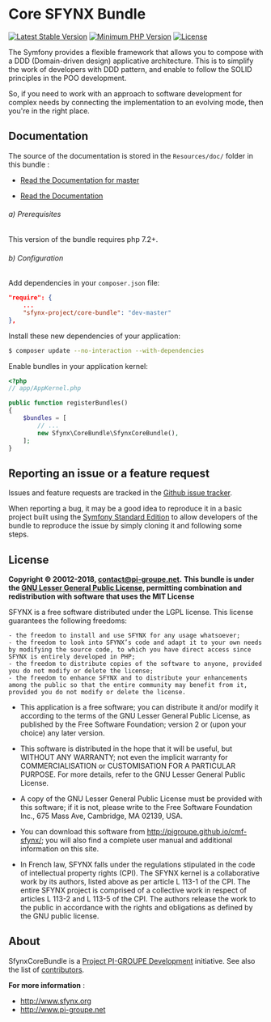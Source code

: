 ﻿# Core SFYNX Bundle

[![Latest Stable Version](https://img.shields.io/packagist/v/sfynx-project/core-bundle.svg?style=flat-square)](https://packagist.org/packages/bartlett/phpunit-loggertestlistener)
[![Minimum PHP Version](https://img.shields.io/badge/php-%3E%3D%207.2-8892BF.svg?style=flat-square)](https://php.net/)
[![License](https://img.shields.io/badge/license-LGPL-red.svg?style=flat-square)](LICENSE)

The Symfony provides a flexible framework that allows you to compose with a DDD (Domain-driven design) applicative architecture.
This is to simplify the work of developers with DDD pattern, and enable to follow the SOLID principles in the POO development.

So, if you need to work with an approach to software development for complex needs by connecting the implementation to an evolving mode, then you're in the right place.

## Documentation

The source of the documentation is stored in the `Resources/doc/` folder in this bundle :

* [Read the Documentation for master](https://github.com/pigroupe/SfynxCoreBundle/blob/master/Resources/doc/index.md)

* [Read the Documentation](Resources/doc/index.md)

###### a) Prerequisites

This version of the bundle requires php 7.2+.

###### b) Configuration

Add dependencies in your `composer.json` file:

```json
"require": {
    ...
    "sfynx-project/core-bundle": "dev-master"
},
```

Install these new dependencies of your application:

```sh
$ composer update --no-interaction --with-dependencies
```

Enable bundles in your application kernel:

```php
<?php
// app/AppKernel.php

public function registerBundles()
{
    $bundles = [
        // ...
        new Sfynx\CoreBundle\SfynxCoreBundle(),
    ];
}
```

## Reporting an issue or a feature request

Issues and feature requests are tracked in the [Github issue tracker](https://github.com/pigroupe/SfynxCoreBundle/issues).

When reporting a bug, it may be a good idea to reproduce it in a basic project
built using the [Symfony Standard Edition](https://github.com/symfony/symfony-standard)
to allow developers of the bundle to reproduce the issue by simply cloning it
and following some steps.

## License

**Copyright © 20012-2018, contact@pi-groupe.net.**
**This bundle is under the [GNU Lesser General Public License](LICENSE), permitting combination and redistribution with software that uses the MIT License**

SFYNX is a free software distributed under the LGPL license. This license guarantees the following freedoms:

```
- the freedom to install and use SFYNX for any usage whatsoever;
- the freedom to look into SFYNX’s code and adapt it to your own needs by modifying the source code, to which you have direct access since SFYNX is entirely developed in PHP;
- the freedom to distribute copies of the software to anyone, provided you do not modify or delete the license;
- the freedom to enhance SFYNX and to distribute your enhancements among the public so that the entire community may benefit from it, provided you do not modify or delete the license.
```

- This application is a free software; you can distribute it and/or modify it according to the terms of the GNU Lesser General Public License, as published by the Free Software Foundation; version 2 or (upon your choice) any later version.

- This software is distributed in the hope that it will be useful, but WITHOUT ANY WARRANTY; not even the implicit warranty for COMMERCIALISATION or CUSTOMISATION FOR A PARTICULAR PURPOSE. For more details, refer to the GNU Lesser General Public License.

- A copy of the GNU Lesser General Public License must be provided with this software; if it is not, please write to the Free Software Foundation Inc., 675 Mass Ave, Cambridge, MA 02139, USA.

- You can download this software from http://pigroupe.github.io/cmf-sfynx/; you will also find a complete user manual and additional information on this site.

- In French law, SFYNX falls under the regulations stipulated in the code of intellectual property rights (CPI). The SFYNX kernel is a collaborative work by its authors, listed above as per article L 113-1 of the CPI. The entire SFYNX project is comprised of a collective work in respect of articles L 113-2 and L 113-5 of the CPI. The authors release the work to the public in accordance with the rights and obligations as defined by the GNU public license.

## About

SfynxCoreBundle is a [Project PI-GROUPE Development](https://github.com/pigroupe) initiative.
See also the list of [contributors](https://github.com/orgs/pigroupe/people).

**For more information** : 
* http://www.sfynx.org
* http://www.pi-groupe.net
